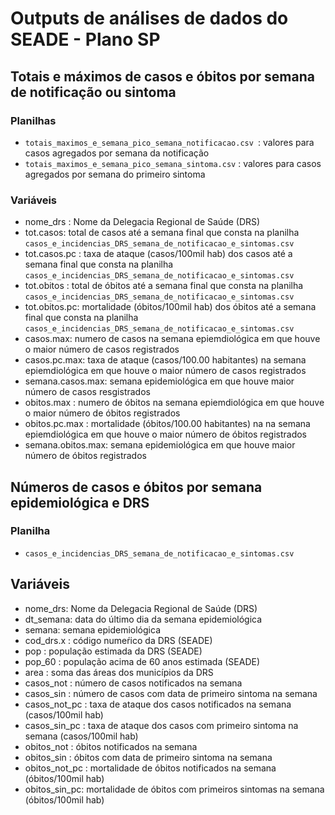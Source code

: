 # Outputs de análises de dados do SEADE - Plano SP

## Totais e máximos de casos e óbitos por semana de notificação ou sintoma
### Planilhas
* `totais_maximos_e_semana_pico_semana_notificacao.csv `: valores para casos agregados por semana da notificação
* `totais_maximos_e_semana_pico_semana_sintoma.csv` : valores para casos agregados por semana do primeiro sintoma

### Variáveis

* nome_drs : Nome da Delegacia Regional de Saúde (DRS)
* tot.casos: total de casos até a semana final que consta na planilha 	`casos_e_incidencias_DRS_semana_de_notificacao_e_sintomas.csv`
* tot.casos.pc	: taxa de ataque (casos/100mil hab) dos casos até a semana final que consta na planilha `casos_e_incidencias_DRS_semana_de_notificacao_e_sintomas.csv`
* tot.obitos	: total de óbitos  até a semana final que consta na planilha 	`casos_e_incidencias_DRS_semana_de_notificacao_e_sintomas.csv`
* tot.obitos.pc: mortalidade (óbitos/100mil hab) dos óbitos até a semana final que consta na planilha 	`casos_e_incidencias_DRS_semana_de_notificacao_e_sintomas.csv`
* casos.max: numero de casos na semana epiemdiológica em que houve o maior número de casos registrados
* casos.pc.max: taxa de ataque (casos/100.00 habitantes) na semana epiemdiológica em que houve o maior número de casos registrados
* semana.casos.max: semana epidemiológica em que houve maior número de casos resgistrados	
* obitos.max	: numero de óbitos na semana epiemdiológica em que houve o maior número de óbitos registrados
* obitos.pc.max	: mortalidade (óbitos/100.00 habitantes) na  na semana epiemdiológica em que houve o maior número de óbitos registrados
* semana.obitos.max: semana epidemiológica em que houve maior número de óbitos registrados

## Números de casos e óbitos por semana epidemiológica e DRS
### Planilha
*  `casos_e_incidencias_DRS_semana_de_notificacao_e_sintomas.csv`

## Variáveis

* nome_drs: 	Nome da Delegacia Regional de Saúde (DRS)
* dt_semana: data do último dia da semana epidemiológica
* semana: semana epidemiológica
* cod_drs.x	: código numeŕico da DRS (SEADE)
* pop	: população estimada da DRS (SEADE)
* pop_60	: população acima de 60 anos estimada (SEADE)
* area	:  soma das áreas dos municípios da DRS
* casos_not	: número de casos notificados na semana
* casos_sin	:  número de casos com data de primeiro sintoma na semana
* casos_not_pc	: taxa de ataque dos casos notificados na semana (casos/100mil hab) 
* casos_sin_pc	: taxa de ataque dos casos com primeiro sintoma na semana (casos/100mil hab) 
* obitos_not	: óbitos notificados na semana
* obitos_sin	: óbitos com data de primeiro sintoma na semana
* obitos_not_pc	:  mortalidade de óbitos notificados na semana (óbitos/100mil hab) 
* obitos_sin_pc: mortalidade de óbitos com primeiros sintomas na semana (óbitos/100mil hab) 
